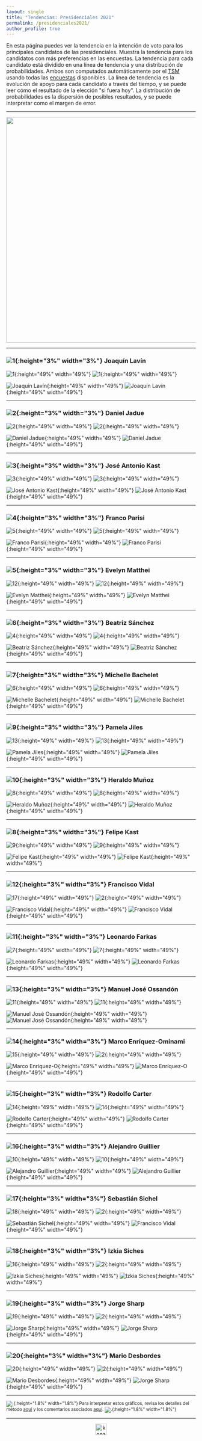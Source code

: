 ```yaml
---
layout: single
title: "Tendencias: Presidenciales 2021"
permalink: /presidenciales2021/
author_profile: true
---
```



En esta página puedes ver la tendencia en la intención de voto para los principales candidatos de las presidenciales. Muestra la tendencia para los candidatos con más preferencias en las encuestas. La tendencia para cada candidato está dividido en una línea de tendencia y una distribución de probabilidades. Ambos son computados automáticamente por el [TSM](https://tresquintos.cl/tsm/) usando todas las [encuestas](https://tresquintos.cl/encuestas/) disponibles. La línea de tendencia es la evolución de apoyo para cada candidato a través del tiempo, y se puede leer cómo el resultado de la elección "si fuera hoy". La distribución de probabilidades es la dispersión de posibles resultados, y se puede interpretar como el margen de error.

---

<div align="center">
<img width="600" src="https://tresquintos.cl/images/tsm/comp_2021_top2.png" >
</div>

---
### ![1](/images/pc.png){:height="3%" width="3%"} Joaquín Lavín

![1](/images/tsm/card_2021_Joaquín%20Lavín.png){:height="49%" width="49%"} ![1](/gifs/tsm/2021_experimental_1_forwards.gif){:height="49%" width="49%"}

![Joaquín Lavín](/gifs/tsm/2021_tsgif_1_clip.gif){:height="49%" width="49%"} ![Joaquín Lavín](/images/tsm/kd_2021_Joaquín%20Lavín.png){:height="49%" width="49%"}

---
### ![2](/images/pc.png){:height="3%" width="3%"} Daniel Jadue

![2](/images/tsm/card_2021_Daniel%20Jadue.png){:height="49%" width="49%"} ![2](/gifs/tsm/2021_experimental_2_forwards.gif){:height="49%" width="49%"}

![Daniel Jadue](/gifs/tsm/2021_tsgif_2_clip.gif){:height="49%" width="49%"} ![Daniel Jadue](/images/tsm/kd_2021_Daniel%20Jadue.png){:height="49%" width="49%"}

---
### ![3](/images/pc.png){:height="3%" width="3%"} José Antonio Kast

![3](/images/tsm/card_2021_José%20Antonio%20Kast.png){:height="49%" width="49%"} ![3](/gifs/tsm/2021_experimental_3_forwards.gif){:height="49%" width="49%"}

![José Antonio Kast](/gifs/tsm/2021_tsgif_3_clip.gif){:height="49%" width="49%"} ![José Antonio Kast](/images/tsm/kd_2021_José%20Antonio%20Kast.png){:height="49%" width="49%"}

---
### ![4](/images/pc.png){:height="3%" width="3%"} Franco Parisi

![5](/images/tsm/card_2021_Franco%20Parisi.png){:height="49%" width="49%"} ![5](/gifs/tsm/2021_experimental_5_forwards.gif){:height="49%" width="49%"}

![Franco Parisi](/gifs/tsm/2021_tsgif_5_clip.gif){:height="49%" width="49%"} ![Franco Parisi](/images/tsm/kd_2021_Franco%20Parisi.png){:height="49%" width="49%"}

---
### ![5](/images/pc.png){:height="3%" width="3%"} Evelyn Matthei

![12](/images/tsm/card_2021_Evelyn%20Matthei.png){:height="49%" width="49%"} ![12](/gifs/tsm/2021_experimental_12_forwards.gif){:height="49%" width="49%"}

![Evelyn Matthei](/gifs/tsm/2021_tsgif_12_clip.gif){:height="49%" width="49%"} ![Evelyn Matthei](/images/tsm/kd_2021_Evelyn%20Matthei.png){:height="49%" width="49%"}

---
### ![6](/images/pc.png){:height="3%" width="3%"} Beatriz Sánchez

![4](/images/tsm/card_2021_Beatriz%20Sánchez.png){:height="49%" width="49%"} ![4](/gifs/tsm/2021_experimental_4_forwards.gif){:height="49%" width="49%"}

![Beatriz Sánchez](/gifs/tsm/2021_tsgif_4_clip.gif){:height="49%" width="49%"} ![Beatriz Sánchez](/images/tsm/kd_2021_Beatriz%20Sánchez.png){:height="49%" width="49%"}

---
### ![7](/images/pc.png){:height="3%" width="3%"} Michelle Bachelet

![6](/images/tsm/card_2021_Michelle%20Bachelet.png){:height="49%" width="49%"} ![6](/gifs/tsm/2021_experimental_6_forwards.gif){:height="49%" width="49%"}

![Michelle Bachelet](/gifs/tsm/2021_tsgif_6_clip.gif){:height="49%" width="49%"} ![Michelle Bachelet](/images/tsm/kd_2021_Michelle%20Bachelet.png){:height="49%" width="49%"}

---
### ![9](/images/pc.png){:height="3%" width="3%"} Pamela Jiles

![13](/images/tsm/card_2021_Pamela%20Jiles.png){:height="49%" width="49%"} ![13](/gifs/tsm/2021_experimental_13_forwards.gif){:height="49%" width="49%"}

![Pamela Jiles](/gifs/tsm/2021_tsgif_13_clip.gif){:height="49%" width="49%"} ![Pamela Jiles](/images/tsm/kd_2021_Pamela%20Jiles.png){:height="49%" width="49%"}

---
### ![10](/images/pc.png){:height="3%" width="3%"} Heraldo Muñoz

![8](/images/tsm/card_2021_Heraldo%20Muñoz.png){:height="49%" width="49%"} ![8](/gifs/tsm/2021_experimental_8_forwards.gif){:height="49%" width="49%"}

![Heraldo Muñoz](/gifs/tsm/2021_tsgif_8_clip.gif){:height="49%" width="49%"} ![Heraldo Muñoz](/images/tsm/kd_2021_Heraldo%20Muñoz.png){:height="49%" width="49%"}

---
### ![8](/images/pc.png){:height="3%" width="3%"} Felipe Kast

![9](/images/tsm/card_2021_Felipe%20Kast.png){:height="49%" width="49%"} ![9](/gifs/tsm/2021_experimental_9_forwards.gif){:height="49%" width="49%"}

![Felipe Kast](/gifs/tsm/2021_tsgif_9_clip.gif){:height="49%" width="49%"} ![Felipe Kast](/images/tsm/kd_2021_Felipe%20Kast.png){:height="49%" width="49%"}

---
### ![12](/images/pc.png){:height="3%" width="3%"} Francisco Vidal

![17](/images/tsm/card_2021_Francisco%20Vidal.png){:height="49%" width="49%"} ![2](/gifs/tsm/2021_experimental_17_forwards.gif){:height="49%" width="49%"}

![Francisco Vidal](/gifs/tsm/2021_tsgif_17_clip.gif){:height="49%" width="49%"} ![Francisco Vidal](/images/tsm/kd_2021_Francisco%20Vidal.png){:height="49%" width="49%"}

---
### ![11](/images/pc.png){:height="3%" width="3%"} Leonardo Farkas

![7](/images/tsm/card_2021_Leonardo%20Farkas.png){:height="49%" width="49%"} ![7](/gifs/tsm/2021_experimental_7_forwards.gif){:height="49%" width="49%"}

![Leonardo Farkas](/gifs/tsm/2021_tsgif_7_clip.gif){:height="49%" width="49%"} ![Leonardo Farkas](/images/tsm/kd_2021_Leonardo%20Farkas.png){:height="49%" width="49%"}

---
### ![13](/images/pc.png){:height="3%" width="3%"} Manuel José Ossandón

![11](/images/tsm/card_2021_Manuel%20José%20Ossandón.png){:height="49%" width="49%"} ![11](/gifs/tsm/2021_experimental_11_forwards.gif){:height="49%" width="49%"}

![Manuel José Ossandón](/gifs/tsm/2021_tsgif_11_clip.gif){:height="49%" width="49%"} ![Manuel José Ossandón](/images/tsm/kd_2021_Manuel%20José%20Ossandón.png){:height="49%" width="49%"}

---
### ![14](/images/pc.png){:height="3%" width="3%"} Marco Enríquez-Ominami

![15](/images/tsm/card_2021_Marco%20Enríquez-O.png){:height="49%" width="49%"} ![2](/gifs/tsm/2021_experimental_15_forwards.gif){:height="49%" width="49%"}

![Marco Enríquez-O](/gifs/tsm/2021_tsgif_15_clip.gif){:height="49%" width="49%"} ![Marco Enríquez-O](/images/tsm/kd_2021_Marco%20Enríquez-O.png){:height="49%" width="49%"}

---
### ![15](/images/pc.png){:height="3%" width="3%"} Rodolfo Carter

![14](/images/tsm/card_2021_Rodolfo%20Carter.png){:height="49%" width="49%"} ![14](/gifs/tsm/2021_experimental_14_forwards.gif){:height="49%" width="49%"}

![Rodolfo Carter](/gifs/tsm/2021_tsgif_14_clip.gif){:height="49%" width="49%"} ![Rodolfo Carter](/images/tsm/kd_2021_Rodolfo%20Carter.png){:height="49%" width="49%"}

---
### ![16](/images/pc.png){:height="3%" width="3%"} Alejandro Guillier

![10](/images/tsm/card_2021_Alejandro%20Guillier.png){:height="49%" width="49%"} ![10](/gifs/tsm/2021_experimental_10_forwards.gif){:height="49%" width="49%"}

![Alejandro Guillier](/gifs/tsm/2021_tsgif_10_clip.gif){:height="49%" width="49%"} ![Alejandro Guillier](/images/tsm/kd_2021_Alejandro%20Guillier.png){:height="49%" width="49%"}

---
### ![17](/images/pc.png){:height="3%" width="3%"} Sebastián Sichel

![18](/images/tsm/card_2021_Sebastián%20Sichel.png){:height="49%" width="49%"} ![2](/gifs/tsm/2021_experimental_18_forwards.gif){:height="49%" width="49%"}

![Sebastián Sichel](/gifs/tsm/2021_tsgif_18_clip.gif){:height="49%" width="49%"} ![Francisco Vidal](/images/tsm/kd_2021_Sebastián%20Sichel.png){:height="49%" width="49%"}

---
### ![18](/images/pc.png){:height="3%" width="3%"} Izkia Siches

![16](/images/tsm/card_2021_Izkia%20Siches.png){:height="49%" width="49%"} ![2](/gifs/tsm/2021_experimental_16_forwards.gif){:height="49%" width="49%"}

![Izkia Siches](/gifs/tsm/2021_tsgif_16_clip.gif){:height="49%" width="49%"} ![Izkia Siches](/images/tsm/kd_2021_Izkia%20Siches.png){:height="49%" width="49%"}

---
### ![19](/images/pc.png){:height="3%" width="3%"} Jorge Sharp

![19](/images/tsm/card_2021_Jorge%20Sharp.png){:height="49%" width="49%"} ![2](/gifs/tsm/2021_experimental_19_forwards.gif){:height="49%" width="49%"}

![Jorge Sharp](/gifs/tsm/2021_tsgif_19_clip.gif){:height="49%" width="49%"} ![Jorge Sharp](/images/tsm/kd_2021_Jorge%20Sharp.png){:height="49%" width="49%"}

---
### ![20](/images/pc.png){:height="3%" width="3%"} Mario Desbordes

![20](/images/tsm/card_2021_Mario%20Desbordes.png){:height="49%" width="49%"} ![2](/gifs/tsm/2021_experimental_20_forwards.gif){:height="49%" width="49%"}

![Mario Desbordes](/gifs/tsm/2021_tsgif_20_clip.gif){:height="49%" width="49%"} ![Jorge Sharp](/images/tsm/kd_2021_Mario%20Desbordes.png){:height="49%" width="49%"}

---
<sub>![.](/images/danger.png){:height="1.8%" width="1.8%"} Para interpretar estos gráficos, revisa los detalles del método [aquí](https://tresquintos.cl/tsm/) y los comentarios asociados [aquí](https://tresquintos.cl/posts/2020/03/caveat/). ![.](/images/danger.png){:height="1.8%" width="1.8%"} </sub>

---
<!-- NES -->
<style>
.aligncenter {
    text-align: center;
}
</style>
<p class="aligncenter">
    <img src="/images/nes.png" width="30" height="30" alt="konami" />
</p>
<script src="/js/topsecret.js"></script>


<!-- Favicon -->
<link rel="apple-touch-icon" sizes="180x180" href="/apple-touch-icon.png">
<link rel="icon" type="image/png" sizes="32x32" href="/favicon-32x32.png">
<link rel="icon" type="image/png" sizes="16x16" href="/favicon-16x16.png">
<link rel="manifest" href="/site.webmanifest">
<link rel="mask-icon" href="/safari-pinned-tab.svg" color="#5bbad5">
<meta name="msapplication-TileColor" content="#b91d47">
<meta name="theme-color" content="#ffffff">
